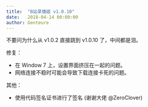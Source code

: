 ```yaml
---
title:  "B站录播姬 v1.0.10"
date:   2018-04-14 00:00:00
author: Genteure
---
```


不要问为什么从 v1.0.2 直接跳到 v1.0.10 了，中间都是泪。

修复：

- 在 Window 7 上，设置界面挤压在一起的问题。
- 网络连接不稳时可能会导致下载连接卡死的问题。

其他：

- 使用代码签名证书进行了签名 (谢谢大佬 @ZeroClover)
